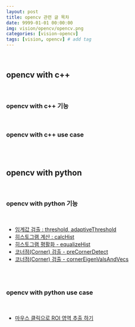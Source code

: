 ```yaml
---
layout: post
title: opencv 관련 글 목차   
date: 9999-01-01 00:00:00
img: vision/opencv/opencv.png
categories: [vision-opencv] 
tags: [vision, opencv] # add tag
---
```


<br>

## **opencv with c++**

<br>

### **opencv with c++ 기능**

<br>

### **opencv with c++ use case**

<br><br>


## **opencv with python**

<br>

### **opencv with python 기능**

<br>

- [임계값 검출 : threshold, adaptiveThreshold](https://gaussian37.github.io/vision-opencv-threshold/)
- [히스토그램 계산 : calcHist](https://gaussian37.github.io/vision-opencv-histogram/)
- [히스토그램 평활화 - equalizeHist](https://gaussian37.github.io/vision-opencv-equalizeHist/)
- [코너점(Corner) 검출 - preCornerDetect](https://gaussian37.github.io/vision-opencv-corner-detection/)
- [코너점(Corner) 검출 - cornerEigenValsAndVecs](https://gaussian37.github.io/vision-opencv-cornerEigenValsAndVecs/)

<br><br>

### **opencv with python use case**

<br>

- [마우스 클릭으로 ROI 영역 추출 하기](https://gaussian37.github.io/vision-opencv-roi-extraction/)



<br>


